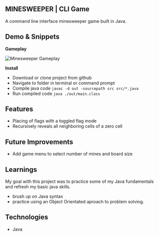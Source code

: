 ## MINESWEEPER | CLI Game

A command line interface minesweeper game built in Java.

## Demo & Snippets

**Gameplay**

![Minesweeper Gameplay](https://github.com/MrMeshak/minesweeper/assets/94204153/4dd2fe47-2e88-44e7-bc60-08c969b0a5f0)

**Install**

- Download or clone project from github
- Navigate to folder in terminal or command prompt
- Compile java code
  `javac -d out -sourcepath src src/*.java  `
- Run compiled code
  `java ./out/main.class`

## Features

- Placing of flags with a toggled flag mode
- Recursively reveals all neighboring cells of a zero cell

## Future Improvements

- Add game menu to select number of mines and board size

## Learnings

My goal with this project was to practice some of my Java fundamentals and refresh my basic java skills.

- brush up on Java syntax
- practice using an Object Orientated aproach to problem solving.

## Technologies

- Java

